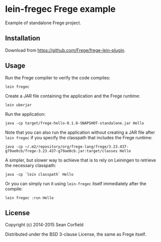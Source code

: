 # lein-fregec Frege example

Example of standalone Frege project.

## Installation

Download from https://github.com/Frege/frege-lein-plugin.

## Usage

Run the Frege compiler to verify the code compiles:

    lein fregec

Create a JAR file containing the application and the Frege runtime:

    lein uberjar

Run the application:

    java -cp target/frege-hello-0.1.0-SNAPSHOT-standalone.jar Hello

Note that you can also run the application without creating a JAR file after `lein fregec` if you specify the classpath that includes the Frege runtime:

    java -cp ~/.m2/repository/org/frege-lang/frege/3.23.437-g79ae0cb/frege-3.23.437-g79ae0cb.jar:target/classes Hello

A simpler, but slower way to achieve that is to rely on Leiningen to retrieve the necessary classpath:

    java -cp `lein classpath` Hello

Or you can simply run it using `lein-fregec` itself immediately after the compile:

    lein fregec :run Hello

## License

Copyright (c) 2014-2015 Sean Corfield

Distributed under the BSD 3-clause License, the same as Frege itself.

